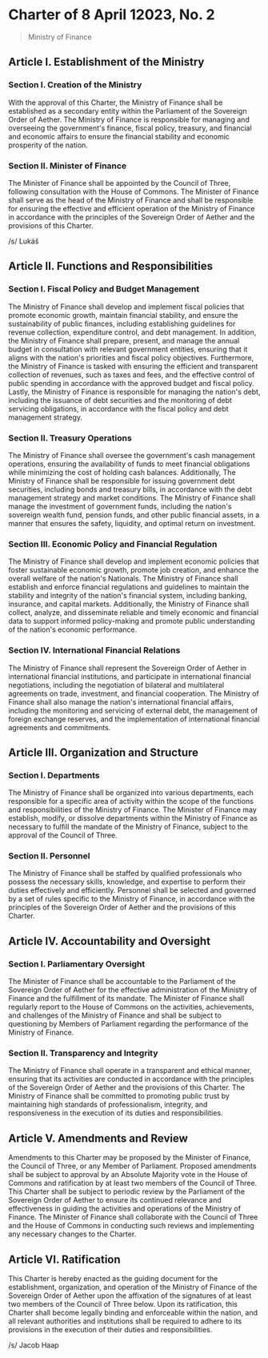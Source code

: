 # Charter of 8 April 12023, No. 2
> Ministry of Finance

## Article I. Establishment of the Ministry

### Section I. Creation of the Ministry
With the approval of this Charter, the Ministry of Finance shall be established as a secondary entity within the Parliament of the Sovereign Order of Aether. The Ministry of Finance is responsible for managing and overseeing the government's finance, fiscal policy, treasury, and financial and economic affairs to ensure the financial stability and economic prosperity of the nation.

### Section II. Minister of Finance
The Minister of Finance shall be appointed by the Council of Three, following consultation with the House of Commons. The Minister of Finance shall serve as the head of the Ministry of Finance and shall be responsible for ensuring the effective and efficient operation of the Ministry of Finance in accordance with the principles of the Sovereign Order of Aether and the provisions of this Charter.

/s/ Lukáš

## Article II. Functions and Responsibilities

### Section I. Fiscal Policy and Budget Management
The Ministry of Finance shall develop and implement fiscal policies that promote economic growth, maintain financial stability, and ensure the sustainability of public finances, including establishing guidelines for revenue collection, expenditure control, and debt management. In addition, the Ministry of Finance shall prepare, present, and manage the annual budget in consultation with relevant government entities, ensuring that it aligns with the nation's priorities and fiscal policy objectives. Furthermore, the Ministry of Finance is tasked with ensuring the efficient and transparent collection of revenues, such as taxes and fees, and the effective control of public spending in accordance with the approved budget and fiscal policy. Lastly, the Ministry of Finance is responsible for managing the nation's debt, including the issuance of debt securities and the monitoring of debt servicing obligations, in accordance with the fiscal policy and debt management strategy.

### Section II. Treasury Operations
The Ministry of Finance shall oversee the government's cash management operations, ensuring the availability of funds to meet financial obligations while minimizing the cost of holding cash balances. Additionally, The Ministry of Finance shall be responsible for issuing government debt securities, including bonds and treasury bills, in accordance with the debt management strategy and market conditions. The Ministry of Finance shall manage the investment of government funds, including the nation's sovereign wealth fund, pension funds, and other public financial assets, in a manner that ensures the safety, liquidity, and optimal return on investment.

### Section III. Economic Policy and Financial Regulation
The Ministry of Finance shall develop and implement economic policies that foster sustainable economic growth, promote job creation, and enhance the overall welfare of the nation's Nationals. The Ministry of Finance shall establish and enforce financial regulations and guidelines to maintain the stability and integrity of the nation's financial system, including banking, insurance, and capital markets. Additionally, the Ministry of Finance shall collect, analyze, and disseminate reliable and timely economic and financial data to support informed policy-making and promote public understanding of the nation's economic performance.

### Section IV. International Financial Relations
The Ministry of Finance shall represent the Sovereign Order of Aether in international financial institutions, and participate in international financial negotiations, including the negotiation of bilateral and multilateral agreements on trade, investment, and financial cooperation. The Ministry of Finance shall also manage the nation's international financial affairs, including the monitoring and servicing of external debt, the management of foreign exchange reserves, and the implementation of international financial agreements and commitments.

## Article III. Organization and Structure

### Section I. Departments
The Ministry of Finance shall be organized into various departments, each responsible for a specific area of activity within the scope of the functions and responsibilities of the Ministry of Finance. The Minister of Finance may establish, modify, or dissolve departments within the Ministry of Finance as necessary to fulfill the mandate of the Ministry of Finance, subject to the approval of the Council of Three.

### Section II. Personnel
The Ministry of Finance shall be staffed by qualified professionals who possess the necessary skills, knowledge, and expertise to perform their duties effectively and efficiently. Personnel shall be selected and governed by a set of rules specific to the Ministry of Finance, in accordance with the principles of the Sovereign Order of Aether and the provisions of this Charter.

## Article IV. Accountability and Oversight

### Section I. Parliamentary Oversight
The Minister of Finance shall be accountable to the Parliament of the Sovereign Order of Aether for the effective administration of the Ministry of Finance and the fulfillment of its mandate. The Minister of Finance shall regularly report to the House of Commons on the activities, achievements, and challenges of the Ministry of Finance and shall be subject to questioning by Members of Parliament regarding the performance of the Ministry of Finance.

### Section II. Transparency and Integrity
The Ministry of Finance shall operate in a transparent and ethical manner, ensuring that its activities are conducted in accordance with the principles of the Sovereign Order of Aether and the provisions of this Charter. The Ministry of Finance shall be committed to promoting public trust by maintaining high standards of professionalism, integrity, and responsiveness in the execution of its duties and responsibilities.

## Article V. Amendments and Review
Amendments to this Charter may be proposed by the Minister of Finance, the Council of Three, or any Member of Parliament. Proposed amendments shall be subject to approval by an Absolute Majority vote in the House of Commons and ratification by at least two members of the Council of Three. This Charter shall be subject to periodic review by the Parliament of the Sovereign Order of Aether to ensure its continued relevance and effectiveness in guiding the activities and operations of the Ministry of Finance. The Minister of Finance shall collaborate with the Council of Three and the House of Commons in conducting such reviews and implementing any necessary changes to the Charter.

## Article VI. Ratification
This Charter is hereby enacted as the guiding document for the establishment, organization, and operation of the Ministry of Finance of the Sovereign Order of Aether upon the affixation of the signatures of at least two members of the Council of Three below. Upon its ratification, this Charter shall become legally binding and enforceable within the nation, and all relevant authorities and institutions shall be required to adhere to its provisions in the execution of their duties and responsibilities.

/s/ Jacob Haap
